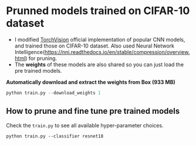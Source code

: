 # Prunned models trained on CIFAR-10 dataset
- I modified [TorchVision](https://pytorch.org/docs/stable/torchvision/models.html) official implementation of popular CNN models, and trained those on CIFAR-10 dataset. Also used Neural Network Intelligence(https://nni.readthedocs.io/en/stable/compression/overview.html) for pruning.
- The **weights** of these models are also shared so you can just load the pre trained models.



**Automatically download and extract the weights from Box (933 MB)**
```python
python train.py --download_weights 1
```


## How to prune and fine tune pre trained models 
Check the `train.py` to see all available hyper-parameter choices.

`python train.py --classifier resnet18`
